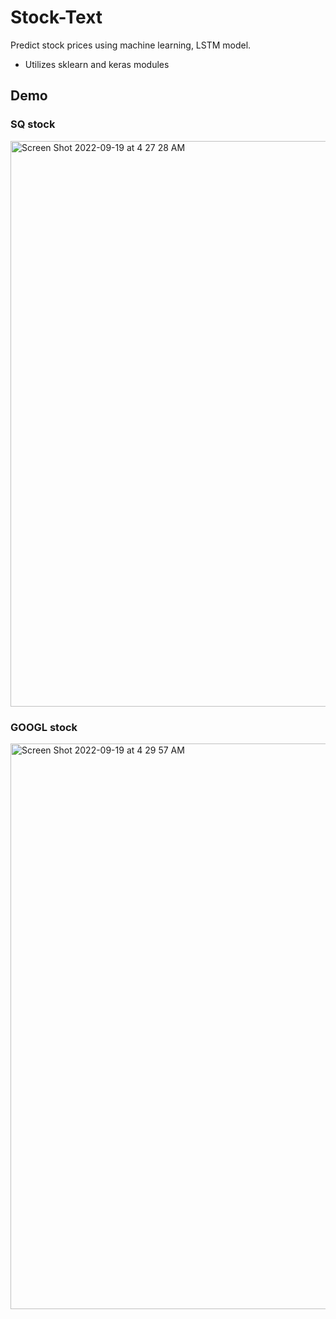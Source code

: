 # Stock-Text

Predict stock prices using machine learning, LSTM model.
* Utilizes sklearn and keras modules

## Demo

### SQ stock
<img width="905" alt="Screen Shot 2022-09-19 at 4 27 28 AM" src="https://user-images.githubusercontent.com/76128827/190978079-1542a27b-c041-472d-a6c7-5b909fe8ec08.png">

### GOOGL stock
<img width="905" alt="Screen Shot 2022-09-19 at 4 29 57 AM" src="https://user-images.githubusercontent.com/76128827/190978619-2b48e9d3-88ec-456b-9e30-0211afda3596.png">
